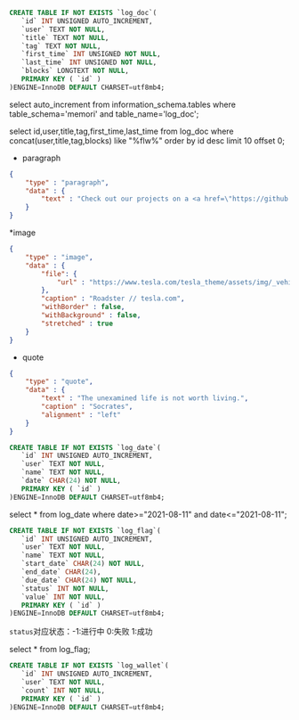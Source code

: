```sql
CREATE TABLE IF NOT EXISTS `log_doc`(
   `id` INT UNSIGNED AUTO_INCREMENT,
   `user` TEXT NOT NULL,
   `title` TEXT NOT NULL,
   `tag` TEXT NOT NULL,
   `first_time` INT UNSIGNED NOT NULL,
   `last_time` INT UNSIGNED NOT NULL,
   `blocks` LONGTEXT NOT NULL,
   PRIMARY KEY ( `id` )
)ENGINE=InnoDB DEFAULT CHARSET=utf8mb4;
```

select auto_increment from information_schema.tables where table_schema='memori' and table_name='log_doc';

select id,user,title,tag,first_time,last_time from log_doc where concat(user,title,tag,blocks) like "%flw%" order by id desc limit 10 offset 0;

* paragraph
```json
{
    "type" : "paragraph",
    "data" : {
        "text" : "Check out our projects on a <a href=\"https://github.com/codex-team\">GitHub page</a>.",
    }
}
```

*image
```json
{
    "type" : "image",
    "data" : {
        "file": {
            "url" : "https://www.tesla.com/tesla_theme/assets/img/_vehicle_redesign/roadster_and_semi/roadster/hero.jpg"
        },
        "caption" : "Roadster // tesla.com",
        "withBorder" : false,
        "withBackground" : false,
        "stretched" : true
    }
}
```

* quote
```json
{
    "type" : "quote",
    "data" : {
        "text" : "The unexamined life is not worth living.",
        "caption" : "Socrates",
        "alignment" : "left"
    }
}
```


```sql
CREATE TABLE IF NOT EXISTS `log_date`(
   `id` INT UNSIGNED AUTO_INCREMENT,
   `user` TEXT NOT NULL,
   `name` TEXT NOT NULL,
   `date` CHAR(24) NOT NULL,
   PRIMARY KEY ( `id` )
)ENGINE=InnoDB DEFAULT CHARSET=utf8mb4;
```

select * from log_date where date>="2021-08-11" and date<="2021-08-11";


```sql
CREATE TABLE IF NOT EXISTS `log_flag`(
   `id` INT UNSIGNED AUTO_INCREMENT,
   `user` TEXT NOT NULL,
   `name` TEXT NOT NULL,
   `start_date` CHAR(24) NOT NULL,
   `end_date` CHAR(24),
   `due_date` CHAR(24) NOT NULL,
   `status` INT NOT NULL,
   `value` INT NOT NULL,
   PRIMARY KEY ( `id` )
)ENGINE=InnoDB DEFAULT CHARSET=utf8mb4;
```

`status`对应状态：-1:进行中 0:失败 1:成功

select * from log_flag;

```sql
CREATE TABLE IF NOT EXISTS `log_wallet`(
   `id` INT UNSIGNED AUTO_INCREMENT,
   `user` TEXT NOT NULL,
   `count` INT NOT NULL,
   PRIMARY KEY ( `id` )
)ENGINE=InnoDB DEFAULT CHARSET=utf8mb4;
```